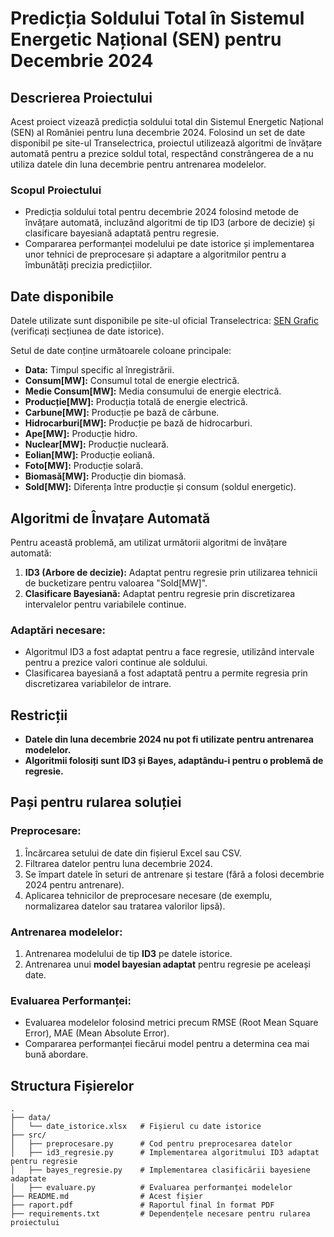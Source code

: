 # Predicția Soldului Total în Sistemul Energetic Național (SEN) pentru Decembrie 2024

## Descrierea Proiectului

Acest proiect vizează predicția soldului total din Sistemul Energetic Național (SEN) al României pentru luna decembrie 2024. Folosind un set de date disponibil pe site-ul Transelectrica, proiectul utilizează algoritmi de învățare automată pentru a prezice soldul total, respectând constrângerea de a nu utiliza datele din luna decembrie pentru antrenarea modelelor.

### Scopul Proiectului
- Predicția soldului total pentru decembrie 2024 folosind metode de învățare automată, incluzând algoritmi de tip ID3 (arbore de decizie) și clasificare bayesiană adaptată pentru regresie.
- Compararea performanței modelului pe date istorice și implementarea unor tehnici de preprocesare și adaptare a algoritmilor pentru a îmbunătăți precizia predicțiilor.

## Date disponibile

Datele utilizate sunt disponibile pe site-ul oficial Transelectrica: [SEN Grafic](https://www.transelectrica.ro/) (verificați secțiunea de date istorice).

Setul de date conține următoarele coloane principale:
- **Data:** Timpul specific al înregistrării.
- **Consum[MW]:** Consumul total de energie electrică.
- **Medie Consum[MW]:** Media consumului de energie electrică.
- **Producție[MW]:** Producția totală de energie electrică.
- **Carbune[MW]:** Producție pe bază de cărbune.
- **Hidrocarburi[MW]:** Producție pe bază de hidrocarburi.
- **Ape[MW]:** Producție hidro.
- **Nuclear[MW]:** Producție nucleară.
- **Eolian[MW]:** Producție eoliană.
- **Foto[MW]:** Producție solară.
- **Biomasă[MW]:** Producție din biomasă.
- **Sold[MW]:** Diferența între producție și consum (soldul energetic).

## Algoritmi de Învațare Automată

Pentru această problemă, am utilizat următorii algoritmi de învățare automată:
1. **ID3 (Arbore de decizie):** Adaptat pentru regresie prin utilizarea tehnicii de bucketizare pentru valoarea "Sold[MW]".
2. **Clasificare Bayesiană:** Adaptat pentru regresie prin discretizarea intervalelor pentru variabilele continue.

### Adaptări necesare:
- Algoritmul ID3 a fost adaptat pentru a face regresie, utilizând intervale pentru a prezice valori continue ale soldului.
- Clasificarea bayesiană a fost adaptată pentru a permite regresia prin discretizarea variabilelor de intrare.

## Restricții
- **Datele din luna decembrie 2024 nu pot fi utilizate pentru antrenarea modelelor.**
- **Algoritmii folosiți sunt ID3 și Bayes, adaptându-i pentru o problemă de regresie.**

## Pași pentru rularea soluției

### Preprocesare:
1. Încărcarea setului de date din fișierul Excel sau CSV.
2. Filtrarea datelor pentru luna decembrie 2024.
3. Se împart datele în seturi de antrenare și testare (fără a folosi decembrie 2024 pentru antrenare).
4. Aplicarea tehnicilor de preprocesare necesare (de exemplu, normalizarea datelor sau tratarea valorilor lipsă).

### Antrenarea modelelor:
1. Antrenarea modelului de tip **ID3** pe datele istorice.
2. Antrenarea unui **model bayesian adaptat** pentru regresie pe aceleași date.

### Evaluarea Performanței:
- Evaluarea modelelor folosind metrici precum RMSE (Root Mean Square Error), MAE (Mean Absolute Error).
- Compararea performanței fiecărui model pentru a determina cea mai bună abordare.

## Structura Fișierelor

```plaintext
.
├── data/
│   └── date_istorice.xlsx   # Fișierul cu date istorice
├── src/
│   ├── preprocesare.py      # Cod pentru preprocesarea datelor
│   ├── id3_regresie.py      # Implementarea algoritmului ID3 adaptat pentru regresie
│   ├── bayes_regresie.py    # Implementarea clasificării bayesiene adaptate
│   ├── evaluare.py          # Evaluarea performanței modelelor
├── README.md                # Acest fișier
├── raport.pdf               # Raportul final în format PDF
├── requirements.txt         # Dependențele necesare pentru rularea proiectului
